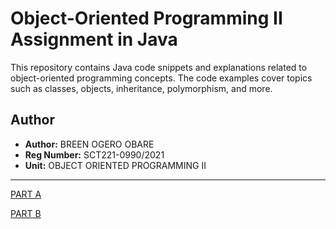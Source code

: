 # Object-Oriented Programming II Assignment in Java

This repository contains Java code snippets and explanations related to object-oriented programming concepts. The code examples cover topics such as classes, objects, inheritance, polymorphism, and more.

## Author

- **Author:** BREEN OGERO OBARE
- **Reg Number:** SCT221-0990/2021
- **Unit:** OBJECT ORIENTED PROGRAMMING II
---

[PART A](https://github.com/breenobare/AssighnmentJava/blob/main/PARTA.md)

[PART B](https://github.com/breenobare/AssighnmentJava/blob/main/PARTB.md)
